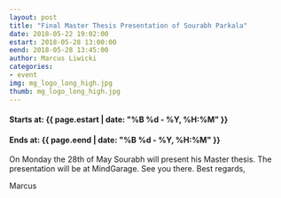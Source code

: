 ```yaml
---
layout: post
title: "Final Master Thesis Presentation of Sourabh Parkala"
date: 2018-05-22 19:02:00
estart: 2018-05-28 13:00:00
eend: 2018-05-28 13:45:00
author: Marcus Liwicki
categories:
- event
img: mg_logo_long_high.jpg
thumb: mg_logo_long_high.jpg
---
```


#### Starts at: {{ page.estart | date: "%B %d - %Y, %H:%M" }}

#### Ends at: {{ page.eend | date: "%B %d - %Y, %H:%M" }}

On Monday the 28th of May Sourabh will present his Master thesis. 
The presentation will be at MindGarage. See you there.
Best regards,

Marcus
